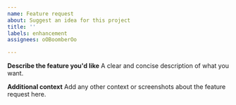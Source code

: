 ```yaml
---
name: Feature request
about: Suggest an idea for this project
title: ''
labels: enhancement
assignees: oOBoomberOo

---
```


**Describe the feature you'd like**
A clear and concise description of what you want.

**Additional context**
Add any other context or screenshots about the feature request here.
